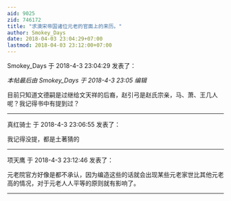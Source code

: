 ```yaml
---
aid: 9025
zid: 746172
title: "求澳宋帝国诸位元老的官面上的来历。"
author: Smokey_Days
date: 2018-04-03 23:04:29+07:00
lastmod: 2018-04-03 23:12:00+07:00
---
```


Smokey_Days 于 2018-4-3 23:04:29 发表了：

_本帖最后由 Smokey_Days 于 2018-4-3 23:05 编辑_

目前只知道文德嗣是过继给文天祥的后裔，赵引弓是赵氏宗亲，马、萧、王几人呢？我记得书中有提到过？

---

真红骑士 于 2018-4-3 23:06:55 发表了：

我记得没提，都是土著猜的

---

项天鹰 于 2018-4-3 23:12:46 发表了：

元老院官方好像是都不承认，因为编造这些的话就会出现某些元老家世比其他元老高的情况，对于元老人人平等的原则就有影响了。

---
